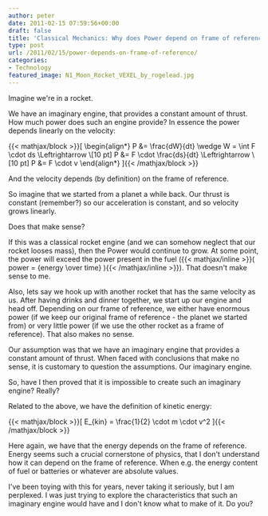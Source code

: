 ```yaml
---
author: peter
date: 2011-02-15 07:59:56+00:00
draft: false
title: 'Classical Mechanics: Why does Power depend on frame of reference?'
type: post
url: /2011/02/15/power-depends-on-frame-of-reference/
categories:
- Technology
featured_image: N1_Moon_Rocket_VEXEL_by_rogelead.jpg
---
```


Imagine we're in a rocket.

We have an imaginary engine, that provides a constant amount of thrust. How much power does such an engine provide? In essence the power depends linearly on the velocity:

<!-- HUGO: mathjax -->
{{< mathjax/block >}}\[
\begin{align*}
P &= \frac{dW}{dt} \wedge W = \int F \cdot ds \Leftrightarrow \\[10 pt]
P &= F \cdot \frac{ds}{dt} \Leftrightarrow \\[10 pt]
P &= F \cdot v
\end{align*}
\]{{< /mathjax/block >}}

And the velocity depends (by definition) on the frame of reference.

So imagine that we started from a planet a while back. Our thrust is constant (remember?) so our acceleration is constant, and so velocity grows linearly.

Does that make sense?

If this was a classical rocket engine (and we can somehow neglect that our rocket looses mass), then the Power would continue to grow. At some point, the power will exceed the power present in the fuel ({{< mathjax/inline >}}\( power = {energy \over time} \){{< /mathjax/inline >}}). That doesn't make sense to me.

Also, lets say we hook up with another rocket that has the same velocity as us. After having drinks and dinner together, we start up our engine and head off. Depending on our frame of reference, we either have enormous power (if we keep our original frame of reference - the planet we started from) or very little power (if we use the other rocket as a frame of reference). That also makes no sense.

Our assumption was that we have an imaginary engine that provides a constant amount of thrust. When faced with conclusions that make no sense, it is customary to question the assumptions. Our imaginary engine.

So, have I then proved that it is impossible to create such an imaginary engine? Really?

Related to the above, we have the definition of kinetic energy:

<!-- HUGO: mathjax -->
{{< mathjax/block >}}\[
E_{kin} = \frac{1}{2} \cdot m \cdot v^2
\]{{< /mathjax/block >}}

Here again, we have that the energy depends on the frame of reference. Energy seems such a crucial cornerstone of physics, that I don't understand how it can depend on the frame of reference. When e.g. the energy content of fuel or batteries or whatever are absolute values.

I've been toying with this for years, never taking it seriously, but I am perplexed. I was just trying to explore the characteristics that such an imaginary engine would have and I don't know what to make of it. Do you?
